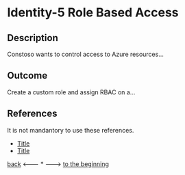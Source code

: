 # Identity-5 Role Based Access

## Description

Constoso wants to control access to Azure resources...


## Outcome

Create a custom role and assign RBAC on a...


## References

It is not mandantory to use these references.

- [Title](Link)
- [Title](Link)


[back](./Identity-3.md) <--- * ---> [to the beginning](../Security.md)
